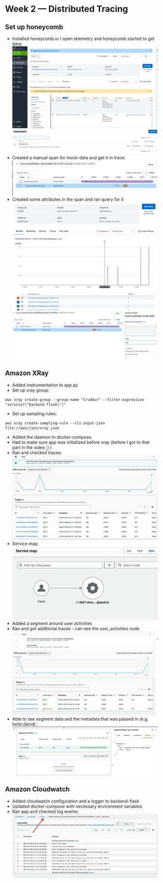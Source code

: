 # Week 2 — Distributed Tracing

## Set up honeycomb
- Installed honeycomb.io / open telemetry and honeycomb started to get data:
![Query](assets/wk2/honeycomb-query.png)
![Dataset](assets/wk2/honeycomb-dataset.png)
- Created a manual span for mock-data and get it in trace:
![Trace mock data](assets/wk2/honeycomb-trace-mock-data.png)
- Created some attributes in the span and ran query for it
![Honeycomb query](assets/wk2/hc-query.png)
![Honeycomb attributes](assets/wk2/hc-attributes.png)

## Amazon XRay
- Added instrumentation to app.py
- Set up xray group:
```
aws xray create-group --group-name "Cruddur" --filter-expression "service(\"backend-flask\")"
```
- Set up sampling rules:
```
aws xray create-sampling-rule --cli-input-json file://aws/json/xray.json
```
- Added the daemon to docker-compose.  
- Had to make sure app was initialized before xray (before I got to that part in the video ;) )
- Ran and checked traces:
![xray traces](assets/wk2/xray-traces.png)
- Service map:
![xray service map](assets/wk2/xray-servicemap.png)
- Added a segment around user activities
- Ran and got additional traces - can see the user_activities node
![xray traces after segment](assets/wk2/xray-traces-after-segment.png)
- Able to see segment data and the metadata that was passed in (e.g. hello:david) :
![xray segment](assets/wk2/xray-segment-metadata.png)

## Amazon Cloudwatch
- Added cloudwatch configuration and a logger to backend-flask
- Updated docker-compose with necessary environment variables
- Ran app and checked log events:
![Cloudwatch logs](assets/wk2/cw-logs.png)